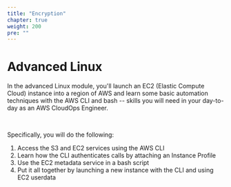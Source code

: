 ```yaml
---
title: "Encryption"
chapter: true
weight: 200
pre: ""
---
```


# Advanced Linux

In the advanced Linux module, you'll launch an EC2 (Elastic Compute Cloud) instance into a region of AWS
and learn some basic automation techniques with the AWS CLI and bash -- skills you will need in your day-to-day
as an AWS CloudOps Engineer.<p>&nbsp;<p>

Specifically, you will do the following:
1. Access the S3 and EC2 services using the AWS CLI
2. Learn how the CLI authenticates calls by attaching an Instance Profile
3. Use the EC2 metadata service in a bash script
4. Put it all together by launching a new instance with the CLI and using EC2 userdata

